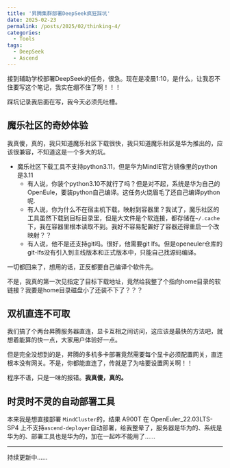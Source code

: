 ```yaml
---
title: '昇腾集群部署DeepSeek疯狂踩坑'
date: 2025-02-23
permalink: /posts/2025/02/thinking-4/
categories:
  - Tools
tags:
  - DeepSeek
  - Ascend
---
```


接到辅助学校部署DeepSeek的任务，很急。现在是凌晨1:10，是什么，让我忍不住要写这个笔记，我实在绷不住了啊！！！

踩坑记录我后面在写，我今天必须先吐槽。

## 魔乐社区的奇妙体验

我真傻，真的，我只知道魔乐社区下载很快，我只知道魔乐社区是华为推出的，应该很兼容，不知道这是一个多大的坑。

- 魔乐社区下载工具不支持python3.11，但是华为MindIE官方镜像里的python是3.11
  - 有人说，你装个python3.10不就行了吗？但是对不起，系统是华为自己的OpenEule，要装python自己编译。这任务火烧眉毛了还自己编译python呢.
  - 有人说，你为什么不在宿主机下载，映射到容器里？我试了，魔乐社区的工具虽然下载到目标目录里，但是大文件是个软连接，都存储在`~/.cache`下，我在容器里根本读取不到。我好不容易配置好了容器还得重启一个改映射？？
  - 有人说，他不是还支持git吗。很好，他需要git lfs。但是openeuler仓库的git-lfs没有引入到主线版本和正式版本中，只能自己找源码编译。

一切都回来了，想用的话，正反都要自己编译个软件先。

不是，我真的第一次见指定了目标下载地址，竟然给我整了个指向home目录的软链接？我要是home目录磁盘小了还装不下了？？？


## 双机直连不可取

我们搞了个两台昇腾服务器直连，显卡互相之间访问，这应该是最快的方法吧，就想着能算的快一点，大家用户体验好一点。

但是完全没想到的是，昇腾的多机多卡部署竟然需要每个显卡必须配置网关，直连根本没有网关。不是，你都能直连了，传就是了为啥要设置网关啊！！

程序不语，只是一味的报错。**我真傻，真的。**

## 时灵时不灵的自动部署工具

本来我是想直接部署 `MindCluster`的，结果 A900T 在 OpenEuler_22.03LTS-SP4 上不支持`ascend-deployer`自动部署，给我整晕了，服务器是华为的、系统是华为的、部署工具也是华为的，加在一起咋不能用了……


---

持续更新中......
